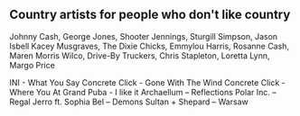 ## Country artists for people who don't like country
Johnny Cash, George Jones, Shooter Jennings, Sturgill Simpson, Jason Isbell
Kacey Musgraves, The Dixie Chicks, Emmylou Harris, Rosanne Cash, Maren Morris
Wilco, Drive-By Truckers, Chris Stapleton, Loretta Lynn, Margo Price

INI - What You Say
Concrete Click - Gone With The Wind
Concrete Click - Where You At
Grand Puba - I like it
Archaellum – Reflections
Polar Inc. – Regal
Jerro ft. Sophia Bel – Demons
Sultan + Shepard – Warsaw
